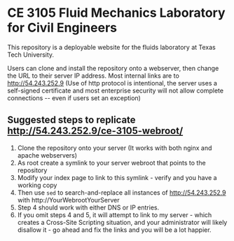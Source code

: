 # CE 3105 Fluid Mechanics Laboratory for Civil Engineers

This repository is a deployable website for the fluids laboratory at Texas Tech University.  

Users can clone and install the repository onto a webserver, then change the URL to their server IP address.  Most internal links are to http://54.243.252.9 (Use of http protocol is intentional, the server uses a self-signed certificate and most enterprise security will not allow complete connections -- even if users set an exception)

## Suggested steps to replicate http://54.243.252.9/ce-3105-webroot/

1. Clone the repository onto your server (It works with both nginx and apache webservers)
2. As root create a symlink to your server webroot that points to the repository
3. Modify your index page to link to this symlink - verify and you have a working copy
4. Then use `sed` to search-and-replace all instances of http://54.243.252.9  with http://YourWebrootYourServer
5. Step 4 should work with either DNS or IP entries.  
6. If you omit steps 4 and 5, it will attempt to link to my server - which creates a Cross-Site Scripting situation, and your administrator will likely disallow it - go ahead and fix the links and you will be a lot happier. 


